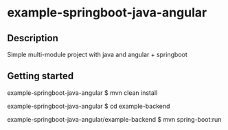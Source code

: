 # example-springboot-java-angular

## Description

Simple multi-module project with java and angular + springboot

## Getting started

example-springboot-java-angular
\$ mvn clean install

example-springboot-java-angular
\$ cd example-backend

example-springboot-java-angular/example-backend
\$ mvn spring-boot:run
